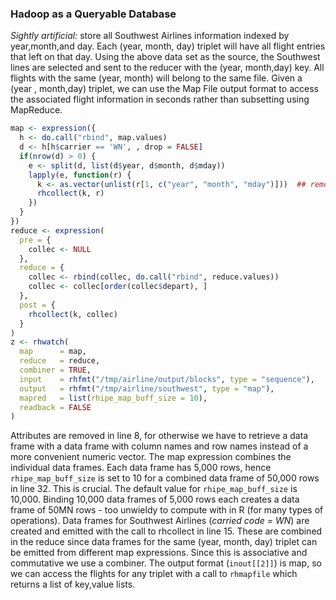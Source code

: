 ### Hadoop as a Queryable Database ###

*Sightly artificial:* store all Southwest Airlines information indexed by year,month,and day.
Each (year, month, day) triplet will have all flight entries that left on that day. Using the above
data set as the source, the Southwest lines are selected and sent to the reducer with the (year, 
month,day) key. All flights with the same (year, month) will belong to the same file. Given a (year
, month,day) triplet, we can use the Map File output format to access the associated flight 
information in seconds rather than subsetting using MapReduce.


```r
map <- expression({
  h <- do.call("rbind", map.values)
  d <- h[h$carrier == 'WN', , drop = FALSE]
  if(nrow(d) > 0) {
    e <- split(d, list(d$year, d$month, d$mday))
    lapply(e, function(r) {
      k <- as.vector(unlist(r[1, c("year", "month", "mday")]))  ## remove attributes
      rhcollect(k, r)
    })
  }
})
reduce <- expression(
  pre = { 
    collec <- NULL 
  },
  reduce = {
    collec <- rbind(collec, do.call("rbind", reduce.values))
    collec <- collec[order(collec$depart), ]
  },
  post = {
    rhcollect(k, collec)
  }
)
z <- rhwatch(
  map      = map,
  reduce   = reduce,
  combiner = TRUE,
  input    = rhfmt("/tmp/airline/output/blocks", type = "sequence"),
  output   = rhfmt("/tmp/airline/southwest", type = "map"),
  mapred   = list(rhipe_map_buff_size = 10),
  readback = FALSE
)
```


Attributes are removed in line 8, for otherwise we have to retrieve a data frame with a data frame 
with column names and row names instead of a more convenient numeric vector. The map expression 
combines the individual data frames. Each data frame has 5,000 rows, hence `rhipe_map_buff_size` is 
set to 10 for a combined data frame of 50,000 rows in line $32$. This is crucial. The default value 
for `rhipe_map_buff_size` is 10,000. Binding 10,000 data frames of 5,000 rows each creates a data 
frame of 50MN rows - too unwieldy to compute with in R (for many types of operations). Data frames 
for Southwest Airlines (*carried code = WN*) are created and emitted with the call to rhcollect in line
$15$. These are combined in the reduce since data frames for the same (year, month, day) triplet can 
be emitted from different map expressions. Since this is associative and commutative we use a 
combiner. The output format (`inout[[2]]`) is map, so we can access the flights for any triplet with 
a call to `rhmapfile` which returns a list of key,value lists.
